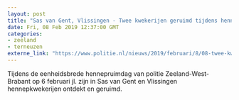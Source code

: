 ```yaml
---
layout: post
title: "Sas van Gent, Vlissingen - Twee kwekerijen geruimd tijdens hennepruimdag"
date: Fri, 08 Feb 2019 12:37:00 GMT
categories: 
- zeeland 
- terneuzen 
externe_link: "https://www.politie.nl/nieuws/2019/februari/8/08-twee-kwekerijen-geruimd-tijdens-hennepruimdag.html"
---
```


Tijdens de eenheidsbrede hennepruimdag van politie Zeeland-West-Brabant op 6 februari jl. zijn in Sas van Gent en Vlissingen hennepkwekerijen ontdekt en geruimd.
